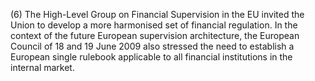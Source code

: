 (6) The High-Level Group on Financial Supervision in the EU invited the Union to develop a more harmonised set of financial regulation. In the context of the future European supervision architecture, the European Council of 18 and 19 June 2009 also stressed the need to establish a European single rulebook applicable to all financial institutions in the internal market.